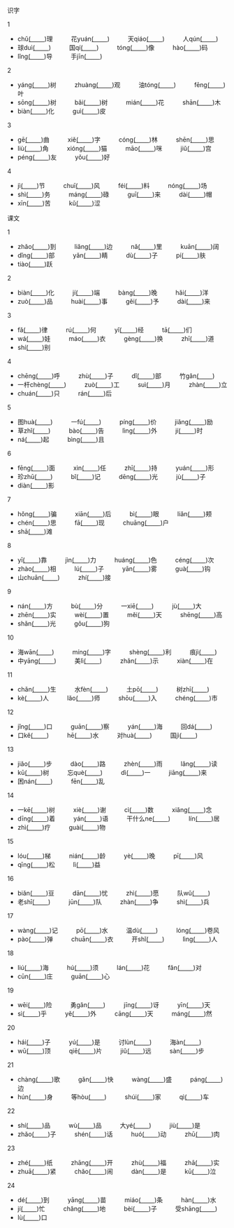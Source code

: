 识字

1
- chǔ( ͟ ͟ ͟ ͟ ͟ ͟ ͟ ͟)理　　　花yuán( ͟ ͟ ͟ ͟ ͟ ͟ ͟ ͟)　　　天qiáo( ͟ ͟ ͟ ͟ ͟ ͟ ͟ ͟)　　　人qún( ͟ ͟ ͟ ͟ ͟ ͟ ͟ ͟)
- 球duì( ͟ ͟ ͟ ͟ ͟ ͟ ͟ ͟)　　　国qí( ͟ ͟ ͟ ͟ ͟ ͟ ͟ ͟)　　　tóng( ͟ ͟ ͟ ͟ ͟ ͟ ͟ ͟)像　　　hào( ͟ ͟ ͟ ͟ ͟ ͟ ͟ ͟)码
- lǐng( ͟ ͟ ͟ ͟ ͟ ͟ ͟ ͟)导　　　手jīn( ͟ ͟ ͟ ͟ ͟ ͟ ͟ ͟)

2
- yáng( ͟ ͟ ͟ ͟ ͟ ͟ ͟ ͟)树　　　zhuàng( ͟ ͟ ͟ ͟ ͟ ͟ ͟ ͟)观　　　油tóng( ͟ ͟ ͟ ͟ ͟ ͟ ͟ ͟)　　　fēng( ͟ ͟ ͟ ͟ ͟ ͟ ͟ ͟)叶
- sōng( ͟ ͟ ͟ ͟ ͟ ͟ ͟ ͟)树　　　bǎi( ͟ ͟ ͟ ͟ ͟ ͟ ͟ ͟)树　　　mián( ͟ ͟ ͟ ͟ ͟ ͟ ͟ ͟)花　　　shān( ͟ ͟ ͟ ͟ ͟ ͟ ͟ ͟)木
- biàn( ͟ ͟ ͟ ͟ ͟ ͟ ͟ ͟)化　　　guì( ͟ ͟ ͟ ͟ ͟ ͟ ͟ ͟)皮

3
- gē( ͟ ͟ ͟ ͟ ͟ ͟ ͟ ͟)曲　　　xiě( ͟ ͟ ͟ ͟ ͟ ͟ ͟ ͟)字　　　cóng( ͟ ͟ ͟ ͟ ͟ ͟ ͟ ͟)林　　　shēn( ͟ ͟ ͟ ͟ ͟ ͟ ͟ ͟)思
- liù( ͟ ͟ ͟ ͟ ͟ ͟ ͟ ͟)角　　　xióng( ͟ ͟ ͟ ͟ ͟ ͟ ͟ ͟)猫　　　māo( ͟ ͟ ͟ ͟ ͟ ͟ ͟ ͟)咪　　　jiǔ( ͟ ͟ ͟ ͟ ͟ ͟ ͟ ͟)宫
- péng( ͟ ͟ ͟ ͟ ͟ ͟ ͟ ͟)友　　　yǒu( ͟ ͟ ͟ ͟ ͟ ͟ ͟ ͟)好

4
- jì( ͟ ͟ ͟ ͟ ͟ ͟ ͟ ͟)节　　　chuī( ͟ ͟ ͟ ͟ ͟ ͟ ͟ ͟)风　　　féi( ͟ ͟ ͟ ͟ ͟ ͟ ͟ ͟)料　　　nóng( ͟ ͟ ͟ ͟ ͟ ͟ ͟ ͟)场
- shì( ͟ ͟ ͟ ͟ ͟ ͟ ͟ ͟)务　　　máng( ͟ ͟ ͟ ͟ ͟ ͟ ͟ ͟)碌　　　guī( ͟ ͟ ͟ ͟ ͟ ͟ ͟ ͟)来　　　dài( ͟ ͟ ͟ ͟ ͟ ͟ ͟ ͟)帽
- xīn( ͟ ͟ ͟ ͟ ͟ ͟ ͟ ͟)苦　　　kǔ( ͟ ͟ ͟ ͟ ͟ ͟ ͟ ͟)涩


课文

1
- zhǎo( ͟ ͟ ͟ ͟ ͟ ͟ ͟ ͟)到　　　liǎng( ͟ ͟ ͟ ͟ ͟ ͟ ͟ ͟)边　　　nǎ( ͟ ͟ ͟ ͟ ͟ ͟ ͟ ͟)里　　　kuān( ͟ ͟ ͟ ͟ ͟ ͟ ͟ ͟)阔
- dǐng( ͟ ͟ ͟ ͟ ͟ ͟ ͟ ͟)部　　　yǎn( ͟ ͟ ͟ ͟ ͟ ͟ ͟ ͟)睛　　　dù( ͟ ͟ ͟ ͟ ͟ ͟ ͟ ͟)子　　　pí( ͟ ͟ ͟ ͟ ͟ ͟ ͟ ͟)肤
- tiào( ͟ ͟ ͟ ͟ ͟ ͟ ͟ ͟)跃

2
- biàn( ͟ ͟ ͟ ͟ ͟ ͟ ͟ ͟)化　　　jí( ͟ ͟ ͟ ͟ ͟ ͟ ͟ ͟)端　　　bàng( ͟ ͟ ͟ ͟ ͟ ͟ ͟ ͟)晚　　　hǎi( ͟ ͟ ͟ ͟ ͟ ͟ ͟ ͟)洋
- zuò( ͟ ͟ ͟ ͟ ͟ ͟ ͟ ͟)品　　　huài( ͟ ͟ ͟ ͟ ͟ ͟ ͟ ͟)事　　　gěi( ͟ ͟ ͟ ͟ ͟ ͟ ͟ ͟)予　　　dài( ͟ ͟ ͟ ͟ ͟ ͟ ͟ ͟)来

3
- fǎ( ͟ ͟ ͟ ͟ ͟ ͟ ͟ ͟)律　　　rú( ͟ ͟ ͟ ͟ ͟ ͟ ͟ ͟)何　　　yǐ( ͟ ͟ ͟ ͟ ͟ ͟ ͟ ͟)经　　　tā( ͟ ͟ ͟ ͟ ͟ ͟ ͟ ͟)们
- wá( ͟ ͟ ͟ ͟ ͟ ͟ ͟ ͟)娃　　　máo( ͟ ͟ ͟ ͟ ͟ ͟ ͟ ͟)衣　　　gèng( ͟ ͟ ͟ ͟ ͟ ͟ ͟ ͟)换　　　zhī( ͟ ͟ ͟ ͟ ͟ ͟ ͟ ͟)道
- shí( ͟ ͟ ͟ ͟ ͟ ͟ ͟ ͟)别

4
- chēng( ͟ ͟ ͟ ͟ ͟ ͟ ͟ ͟)呼　　　zhù( ͟ ͟ ͟ ͟ ͟ ͟ ͟ ͟)子　　　dǐ( ͟ ͟ ͟ ͟ ͟ ͟ ͟ ͟)部　　　竹gǎn( ͟ ͟ ͟ ͟ ͟ ͟ ͟ ͟)
- 一杆chèng( ͟ ͟ ͟ ͟ ͟ ͟ ͟ ͟)　　　zuò( ͟ ͟ ͟ ͟ ͟ ͟ ͟ ͟)工　　　suì( ͟ ͟ ͟ ͟ ͟ ͟ ͟ ͟)月　　　zhàn( ͟ ͟ ͟ ͟ ͟ ͟ ͟ ͟)立
- chuán( ͟ ͟ ͟ ͟ ͟ ͟ ͟ ͟)只　　　rán( ͟ ͟ ͟ ͟ ͟ ͟ ͟ ͟)后


5
- 图huà( ͟ ͟ ͟ ͟ ͟ ͟ ͟ ͟)　　　一fú( ͟ ͟ ͟ ͟ ͟ ͟ ͟ ͟)　　　píng( ͟ ͟ ͟ ͟ ͟ ͟ ͟ ͟)价　　　jiǎng( ͟ ͟ ͟ ͟ ͟ ͟ ͟ ͟)励
- 草zhǐ( ͟ ͟ ͟ ͟ ͟ ͟ ͟ ͟)　　　bào( ͟ ͟ ͟ ͟ ͟ ͟ ͟ ͟)告　　　lìng( ͟ ͟ ͟ ͟ ͟ ͟ ͟ ͟)外　　　jí( ͟ ͟ ͟ ͟ ͟ ͟ ͟ ͟)时
- ná( ͟ ͟ ͟ ͟ ͟ ͟ ͟ ͟)起　　　bìng( ͟ ͟ ͟ ͟ ͟ ͟ ͟ ͟)且

6
- fēng( ͟ ͟ ͟ ͟ ͟ ͟ ͟ ͟)面　　　xìn( ͟ ͟ ͟ ͟ ͟ ͟ ͟ ͟)任　　　zhī( ͟ ͟ ͟ ͟ ͟ ͟ ͟ ͟)持　　　yuán( ͟ ͟ ͟ ͟ ͟ ͟ ͟ ͟)形
- 珍zhū( ͟ ͟ ͟ ͟ ͟ ͟ ͟ ͟)　　　bǐ( ͟ ͟ ͟ ͟ ͟ ͟ ͟ ͟)记　　　dēng( ͟ ͟ ͟ ͟ ͟ ͟ ͟ ͟)光　　　jù( ͟ ͟ ͟ ͟ ͟ ͟ ͟ ͟)子
- diàn( ͟ ͟ ͟ ͟ ͟ ͟ ͟ ͟)影

7
- hǒng( ͟ ͟ ͟ ͟ ͟ ͟ ͟ ͟)骗　　　xiān( ͟ ͟ ͟ ͟ ͟ ͟ ͟ ͟)后　　　bì( ͟ ͟ ͟ ͟ ͟ ͟ ͟ ͟)眼　　　liǎn( ͟ ͟ ͟ ͟ ͟ ͟ ͟ ͟)颊
- chén( ͟ ͟ ͟ ͟ ͟ ͟ ͟ ͟)思　　　fā( ͟ ͟ ͟ ͟ ͟ ͟ ͟ ͟)现　　　chuāng( ͟ ͟ ͟ ͟ ͟ ͟ ͟ ͟)户
- shā( ͟ ͟ ͟ ͟ ͟ ͟ ͟ ͟)滩

8
- yī( ͟ ͟ ͟ ͟ ͟ ͟ ͟ ͟)靠　　　jìn( ͟ ͟ ͟ ͟ ͟ ͟ ͟ ͟)力　　　huáng( ͟ ͟ ͟ ͟ ͟ ͟ ͟ ͟)色　　　céng( ͟ ͟ ͟ ͟ ͟ ͟ ͟ ͟)次
- zhào( ͟ ͟ ͟ ͟ ͟ ͟ ͟ ͟)相　　　lú( ͟ ͟ ͟ ͟ ͟ ͟ ͟ ͟)子　　　yān( ͟ ͟ ͟ ͟ ͟ ͟ ͟ ͟)雾　　　guà( ͟ ͟ ͟ ͟ ͟ ͟ ͟ ͟)钩
- 山chuān( ͟ ͟ ͟ ͟ ͟ ͟ ͟ ͟)　　　zhí( ͟ ͟ ͟ ͟ ͟ ͟ ͟ ͟)接



9
- nán( ͟ ͟ ͟ ͟ ͟ ͟ ͟ ͟)方　　　bù( ͟ ͟ ͟ ͟ ͟ ͟ ͟ ͟)分　　　一xiē( ͟ ͟ ͟ ͟ ͟ ͟ ͟ ͟)　　　jù( ͟ ͟ ͟ ͟ ͟ ͟ ͟ ͟)大
- zhēn( ͟ ͟ ͟ ͟ ͟ ͟ ͟ ͟)实　　　wèi( ͟ ͟ ͟ ͟ ͟ ͟ ͟ ͟)置　　　měi( ͟ ͟ ͟ ͟ ͟ ͟ ͟ ͟)天　　　shēng( ͟ ͟ ͟ ͟ ͟ ͟ ͟ ͟)高
- shǎn( ͟ ͟ ͟ ͟ ͟ ͟ ͟ ͟)光　　　gǒu( ͟ ͟ ͟ ͟ ͟ ͟ ͟ ͟)狗

10
- 海wān( ͟ ͟ ͟ ͟ ͟ ͟ ͟ ͟)　　　míng( ͟ ͟ ͟ ͟ ͟ ͟ ͟ ͟)字　　　shèng( ͟ ͟ ͟ ͟ ͟ ͟ ͟ ͟)利　　　痕jì( ͟ ͟ ͟ ͟ ͟ ͟ ͟ ͟)
- 中yāng( ͟ ͟ ͟ ͟ ͟ ͟ ͟ ͟)　　　美lì( ͟ ͟ ͟ ͟ ͟ ͟ ͟ ͟)　　　zhǎn( ͟ ͟ ͟ ͟ ͟ ͟ ͟ ͟)示　　　xiàn( ͟ ͟ ͟ ͟ ͟ ͟ ͟ ͟)在

11
- chǎn( ͟ ͟ ͟ ͟ ͟ ͟ ͟ ͟)生　　　水fèn( ͟ ͟ ͟ ͟ ͟ ͟ ͟ ͟)　　　土pō( ͟ ͟ ͟ ͟ ͟ ͟ ͟ ͟)　　　树zhī( ͟ ͟ ͟ ͟ ͟ ͟ ͟ ͟)
- kè( ͟ ͟ ͟ ͟ ͟ ͟ ͟ ͟)人　　　lǎo( ͟ ͟ ͟ ͟ ͟ ͟ ͟ ͟)师　　　shōu( ͟ ͟ ͟ ͟ ͟ ͟ ͟ ͟)入　　　chéng( ͟ ͟ ͟ ͟ ͟ ͟ ͟ ͟)市

12
- jǐng( ͟ ͟ ͟ ͟ ͟ ͟ ͟ ͟)口　　　guān( ͟ ͟ ͟ ͟ ͟ ͟ ͟ ͟)察　　　yán( ͟ ͟ ͟ ͟ ͟ ͟ ͟ ͟)海　　　回dá( ͟ ͟ ͟ ͟ ͟ ͟ ͟ ͟)
- 口kě( ͟ ͟ ͟ ͟ ͟ ͟ ͟ ͟)　　　hē( ͟ ͟ ͟ ͟ ͟ ͟ ͟ ͟)水　　　对huà( ͟ ͟ ͟ ͟ ͟ ͟ ͟ ͟)　　　国jì( ͟ ͟ ͟ ͟ ͟ ͟ ͟ ͟)


13
- jiǎo( ͟ ͟ ͟ ͟ ͟ ͟ ͟ ͟)步　　　dào( ͟ ͟ ͟ ͟ ͟ ͟ ͟ ͟)路　　　zhèn( ͟ ͟ ͟ ͟ ͟ ͟ ͟ ͟)雨　　　lǎng( ͟ ͟ ͟ ͟ ͟ ͟ ͟ ͟)读
- kū( ͟ ͟ ͟ ͟ ͟ ͟ ͟ ͟)树　　　忘què( ͟ ͟ ͟ ͟ ͟ ͟ ͟ ͟)　　　dì( ͟ ͟ ͟ ͟ ͟ ͟ ͟ ͟)一　　　jiāng( ͟ ͟ ͟ ͟ ͟ ͟ ͟ ͟)来
- 困nán( ͟ ͟ ͟ ͟ ͟ ͟ ͟ ͟)　　　fēn( ͟ ͟ ͟ ͟ ͟ ͟ ͟ ͟)乱

14
- 一kē( ͟ ͟ ͟ ͟ ͟ ͟ ͟ ͟)树　　　xiè( ͟ ͟ ͟ ͟ ͟ ͟ ͟ ͟)谢　　　cì( ͟ ͟ ͟ ͟ ͟ ͟ ͟ ͟)数　　　xiǎng( ͟ ͟ ͟ ͟ ͟ ͟ ͟ ͟)念
- dīng( ͟ ͟ ͟ ͟ ͟ ͟ ͟ ͟)着　　　yán( ͟ ͟ ͟ ͟ ͟ ͟ ͟ ͟)语　　　干什么ne( ͟ ͟ ͟ ͟ ͟ ͟ ͟ ͟)　　　lín( ͟ ͟ ͟ ͟ ͟ ͟ ͟ ͟)居
- zhì( ͟ ͟ ͟ ͟ ͟ ͟ ͟ ͟)疗　　　guài( ͟ ͟ ͟ ͟ ͟ ͟ ͟ ͟)物

15
- lóu( ͟ ͟ ͟ ͟ ͟ ͟ ͟ ͟)梯　　　nián( ͟ ͟ ͟ ͟ ͟ ͟ ͟ ͟)龄　　　yè( ͟ ͟ ͟ ͟ ͟ ͟ ͟ ͟)晚　　　pī( ͟ ͟ ͟ ͟ ͟ ͟ ͟ ͟)风
- qīng( ͟ ͟ ͟ ͟ ͟ ͟ ͟ ͟)松　　　lì( ͟ ͟ ͟ ͟ ͟ ͟ ͟ ͟)益

16
- biǎn( ͟ ͟ ͟ ͟ ͟ ͟ ͟ ͟)豆　　　dān( ͟ ͟ ͟ ͟ ͟ ͟ ͟ ͟)忧　　　zhì( ͟ ͟ ͟ ͟ ͟ ͟ ͟ ͟)愿　　　队wǔ( ͟ ͟ ͟ ͟ ͟ ͟ ͟ ͟)
- 老shī( ͟ ͟ ͟ ͟ ͟ ͟ ͟ ͟)　　　jūn( ͟ ͟ ͟ ͟ ͟ ͟ ͟ ͟)队　　　zhàn( ͟ ͟ ͟ ͟ ͟ ͟ ͟ ͟)争　　　shì( ͟ ͟ ͟ ͟ ͟ ͟ ͟ ͟)兵


17
- wàng( ͟ ͟ ͟ ͟ ͟ ͟ ͟ ͟)记　　　pō( ͟ ͟ ͟ ͟ ͟ ͟ ͟ ͟)水　　　温dù( ͟ ͟ ͟ ͟ ͟ ͟ ͟ ͟)　　　lóng( ͟ ͟ ͟ ͟ ͟ ͟ ͟ ͟)卷风
- pào( ͟ ͟ ͟ ͟ ͟ ͟ ͟ ͟)弹　　　chuān( ͟ ͟ ͟ ͟ ͟ ͟ ͟ ͟)衣　　　开shǐ( ͟ ͟ ͟ ͟ ͟ ͟ ͟ ͟)　　　lìng( ͟ ͟ ͟ ͟ ͟ ͟ ͟ ͟)人

18
- liú( ͟ ͟ ͟ ͟ ͟ ͟ ͟ ͟)海　　　hú( ͟ ͟ ͟ ͟ ͟ ͟ ͟ ͟)须　　　lán( ͟ ͟ ͟ ͟ ͟ ͟ ͟ ͟)花　　　fǎn( ͟ ͟ ͟ ͟ ͟ ͟ ͟ ͟)对
- cūn( ͟ ͟ ͟ ͟ ͟ ͟ ͟ ͟)庄　　　guān( ͟ ͟ ͟ ͟ ͟ ͟ ͟ ͟)心

19
- wēi( ͟ ͟ ͟ ͟ ͟ ͟ ͟ ͟)险　　　勇gǎn( ͟ ͟ ͟ ͟ ͟ ͟ ͟ ͟)　　　jīng( ͟ ͟ ͟ ͟ ͟ ͟ ͟ ͟)讶　　　yīn( ͟ ͟ ͟ ͟ ͟ ͟ ͟ ͟)天
- sì( ͟ ͟ ͟ ͟ ͟ ͟ ͟ ͟)乎　　　yě( ͟ ͟ ͟ ͟ ͟ ͟ ͟ ͟)外　　　cāng( ͟ ͟ ͟ ͟ ͟ ͟ ͟ ͟)天　　　máng( ͟ ͟ ͟ ͟ ͟ ͟ ͟ ͟)然

20
- hái( ͟ ͟ ͟ ͟ ͟ ͟ ͟ ͟)子　　　yú( ͟ ͟ ͟ ͟ ͟ ͟ ͟ ͟)是　　　讨lùn( ͟ ͟ ͟ ͟ ͟ ͟ ͟ ͟)　　　海àn( ͟ ͟ ͟ ͟ ͟ ͟ ͟ ͟)
- wū( ͟ ͟ ͟ ͟ ͟ ͟ ͟ ͟)顶　　　qiē( ͟ ͟ ͟ ͟ ͟ ͟ ͟ ͟)片　　　jiǔ( ͟ ͟ ͟ ͟ ͟ ͟ ͟ ͟)远　　　sàn( ͟ ͟ ͟ ͟ ͟ ͟ ͟ ͟)步


21
- chàng( ͟ ͟ ͟ ͟ ͟ ͟ ͟ ͟)歌　　　gǎn( ͟ ͟ ͟ ͟ ͟ ͟ ͟ ͟)快　　　wàng( ͟ ͟ ͟ ͟ ͟ ͟ ͟ ͟)盛　　　páng( ͟ ͟ ͟ ͟ ͟ ͟ ͟ ͟)边
- hún( ͟ ͟ ͟ ͟ ͟ ͟ ͟ ͟)身　　　等hòu( ͟ ͟ ͟ ͟ ͟ ͟ ͟ ͟)　　　shúi( ͟ ͟ ͟ ͟ ͟ ͟ ͟ ͟)家　　　qì( ͟ ͟ ͟ ͟ ͟ ͟ ͟ ͟)车

22
- shí( ͟ ͟ ͟ ͟ ͟ ͟ ͟ ͟)品　　　wù( ͟ ͟ ͟ ͟ ͟ ͟ ͟ ͟)品　　　大yé( ͟ ͟ ͟ ͟ ͟ ͟ ͟ ͟)　　　jiù( ͟ ͟ ͟ ͟ ͟ ͟ ͟ ͟)是
- zhǎo( ͟ ͟ ͟ ͟ ͟ ͟ ͟ ͟)子　　　shén( ͟ ͟ ͟ ͟ ͟ ͟ ͟ ͟)话　　　huó( ͟ ͟ ͟ ͟ ͟ ͟ ͟ ͟)动　　　zhū( ͟ ͟ ͟ ͟ ͟ ͟ ͟ ͟)肉

23
- zhé( ͟ ͟ ͟ ͟ ͟ ͟ ͟ ͟)纸　　　zhāng( ͟ ͟ ͟ ͟ ͟ ͟ ͟ ͟)开　　　zhù( ͟ ͟ ͟ ͟ ͟ ͟ ͟ ͟)福　　　zhā( ͟ ͟ ͟ ͟ ͟ ͟ ͟ ͟)实
- zhuā( ͟ ͟ ͟ ͟ ͟ ͟ ͟ ͟)紧　　　chǎo( ͟ ͟ ͟ ͟ ͟ ͟ ͟ ͟)闹　　　dàn( ͟ ͟ ͟ ͟ ͟ ͟ ͟ ͟)是　　　kū( ͟ ͟ ͟ ͟ ͟ ͟ ͟ ͟)泣

24
- dé( ͟ ͟ ͟ ͟ ͟ ͟ ͟ ͟)到　　　yāng( ͟ ͟ ͟ ͟ ͟ ͟ ͟ ͟)苗　　　miáo( ͟ ͟ ͟ ͟ ͟ ͟ ͟ ͟)条　　　hàn( ͟ ͟ ͟ ͟ ͟ ͟ ͟ ͟)水
- jí( ͟ ͟ ͟ ͟ ͟ ͟ ͟ ͟)忙　　　chǎng( ͟ ͟ ͟ ͟ ͟ ͟ ͟ ͟)地　　　bèi( ͟ ͟ ͟ ͟ ͟ ͟ ͟ ͟)子　　　受shāng( ͟ ͟ ͟ ͟ ͟ ͟ ͟ ͟)
- lù( ͟ ͟ ͟ ͟ ͟ ͟ ͟ ͟)口

